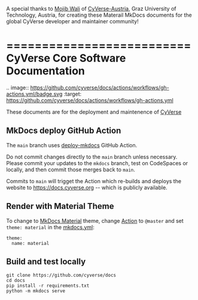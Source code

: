 A special thanks to [Mojib Wali](https://github.com/mb-wali) of [CyVerse-Austria](https://www.tugraz.at/sites/cyverse/home), Graz University of Technology, Austria, for creating these Materail MkDocs documents for the global CyVerse developer and maintainer community!

==========================
 CyVerse Core Software Documentation
==========================

.. image:: https://github.com/cyverse/docs/actions/workflows/gh-actions.yml/badge.svg
        :target: https://github.com/cyverse/docs/actions/workflows/gh-actions.yml

These documents are for the deployment and maintenence of  [CyVerse](https://cyverse.org)

## MkDocs deploy GitHub Action

The `main` branch uses [deploy-mkdocs](https://github.com/marketplace/actions/deploy-mkdocs) GitHub Action.

Do not commit changes directly to the `main` branch unless necessary. Please commit your updates to the `mkdocs` branch, test on CodeSpaces or locally, and then commit those merges back to `main`.

Commits to `main` will trigget the Action which re-builds and deploys the website to https://docs.cyverse.org -- which is publicly available. 


## Render with Material Theme

To change to [MkDocs Material](https://squidfunk.github.io/mkdocs-material/) theme, change [Action](./github/workflows/main.yml) to `@master` and set `theme: material` in the [mkdocs.yml](./mkdocs.yml):

```
theme:
  name: material
```

## Build and test locally

```
git clone https://github.com/cyverse/docs
cd docs
pip install -r requirements.txt
python -m mkdocs serve
```
